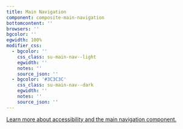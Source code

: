 ```yaml
---
title: Main Navigation
component: composite-main-navigation
bottomcontent: ''
browsers: ''
bgcolor: ''
egwidth: 100%
modifier_css:
  - bgcolor: ''
    css_class: su-main-nav--light
    egwidth: ''
    notes: ''
    source_json: ''
  - bgcolor: '#3C3C3C'
    css_class: su-main-nav--dark
    egwidth: ''
    notes: ''
    source_json: ''
---
```

[Learn more about accessibility and the main navigation component.](/page/page-about-why-decanter-accessibility/)
